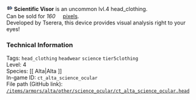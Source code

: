 ![ ](https://raw.githubusercontent.com/Ceterai/Enternia/main/items/armors/alta/other/science_ocular/icon.png) **Scientific Visor** is an uncommon lvl.4 head_clothing.  
Can be sold for *160* <img src="https://starbounder.org/mediawiki/images/2/21/Pixel.png" width="12" height="16"/> [pixels](https://starbounder.org/Pixel).  
Developed by Tserera, this device provides visual analysis right to your eyes!

### Technical Information

Tags: `head_clothing` `headwear` `science` `tier5clothing`  
Level: 4  
Species: [[ Alta|Alta ]]  
In-game ID: `ct_alta_science_ocular`  
File path (GitHub link): [`/items/armors/alta/other/science_ocular/ct_alta_science_ocular.head`](https://github.com/Ceterai/Enternia/blob/main/items/armors/alta/other/science_ocular/ct_alta_science_ocular.head)
